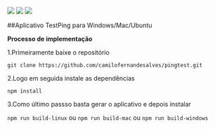 ![](https://img.shields.io/badge/Electron-1.5.0-red.svg) ![](https://img.shields.io/badge/NodeJS-4.2.6-green.svg) ![](https://img.shields.io/badge/Status-Working-blue.svg)

##Aplicativo TestPing para Windows/Mac/Ubuntu


**Processo de implementação**

1.Primeiramente baixe o repositório

`git clone https://github.com/camilofernandesalves/pingtest.git`

2.Logo em seguida instale as dependências

`npm install`

3.Como último passso basta gerar o aplicativo e depois instalar

`npm run build-linux` ou `npm run build-mac` ou `npm run build-windows`

